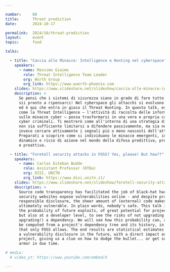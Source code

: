 ```yaml
---

number:     68
title:      Threat prediction
date:       2024-10-17

permalink:  2024/10/threat-prediction
layout:     event
topic:      food

talks:

  - title: "Caccia alle Minacce: Intelligence e Hunting nel cyberspace"
    speakers:
      - name: Massimo Giaimo
        role: Threat Intelligence Team Leader
        org: Würth Group
        org_link: https://www.wuerth-phoenix.com
    slides: https://www.slideshare.net/slideshow/caccia-alle-minacce-intelligence-e-hunting-nel-cyberspace/272596680
    description: >
      Se pensi che i sistemi di sicurezza siano in grado di fare tutto da soli,
      sii pronto a ripensarci! Nel cyberspace gli attacchi si evolvono ogni giorno,
      ed è qui che entra in gioco il Threat Hunting. In questo talk, esploreremo
      come la Threat Intelligence – l'attività di raccolta delle informazioni
      sulle minacce cyber – possa trasformarsi in una vera e propria caccia ai
      cyber criminali. Ti mostrerò come all'interno di una strategia di difesa
      non sia sufficiente limitarsi a difendere passivamente, ma sia necessario
      invece cercare attivamente i segnali più o meno nascosti dell'attacco.
      Preparati a scoprire come si individuano le minacce emergenti, in un viaggio
      dinamico e ricco di azione nel mondo della difesa predittiva, preventiva
      e proattiva.

  - title: "Foretell security attacks in FOSS? Yes, please! But how??"
    speakers:
      - name: Carlos Esteban Budde
        role: Assistant Professor (RTDa)
        org: DISI, UNITN
        org_link: https://www.disi.unitn.it/
    slides: https://www.slideshare.net/slideshow/foretell-security-attacks-in-foss-yes-please-but-how/272596860
    description: >
      Source code transparency has facilitated the job of black-hat hackers: today,
      security websites expose vulnerabilities online - and despite practices like
      responsible disclosure, the sheer amount of (external) code makes everyone
      ultimately vulnerable. In plain words, nobody's safe. This talk introduces
      the probability of future exploits, of great potential for project management
      but also at a developer level, to see the risks of not upgrading (or yes
      upgrading!) a dependency. We will see how this probability can, and must,
      be computed from a project's dependency tree and its history, in a manner
      that only FOSS allows. The end results are statistical estimates of facing
      a vulnerability disclosure in the future, with a direct impact on our own
      project, giving us a clue on how to dodge the bullet... or get sufficient
      armor in due time.

# media:
  # video_yt: https://www.youtube.com/embed/X

---
```

